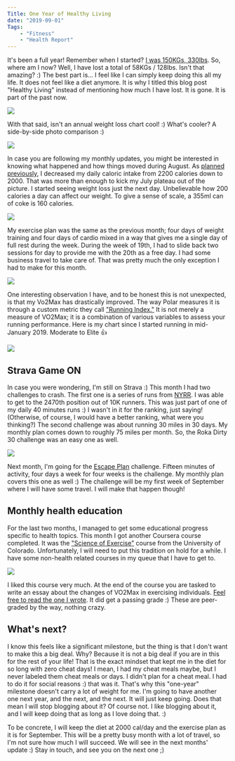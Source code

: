 ```yaml
---
Title: One Year of Healthy Living
date: "2019-09-01" 
Tags: 
    - "Fitness"
    - "Health Report"
---
```


It's been a full year! Remember when I started? [I was 150KGs, 330lbs](/posts/2018/starting-at-150kgs-330lbs/). So, where am I now? Well, I have lost a total of 58KGs / 128lbs. Isn't that amazing? :) The best part is... I feel like I can simply keep doing this all my life. It does not feel like a diet anymore. It is why I titled this blog post "Healthy Living" instead of mentioning how much I have lost. It is gone. It is part of the past now. 

![](/media/2019/20190831-3-1024x910.png)

With that said, isn't an annual weight loss chart cool! :) What's cooler? A side-by-side photo comparison :)

![](/media/2019/20190826-617x1024.jpg)

In case you are following my monthly updates, you might be interested in knowing what happened and how things moved during August. As [planned previously](/posts/2019/11-months-and-lost-53kgs-117lbs/), I decreased my daily caloric intake from 2200 calories down to 2000. That was more than enough to kick my July plateau out of the picture. I started seeing weight loss just the next day. Unbelievable how 200 calories a day can affect our weight. To give a sense of scale, a 355ml can of coke is 160 calories. 

![](/media/2019/20190831-2-1024x874.jpg)

My exercise plan was the same as the previous month; four days of weight training and four days of cardio mixed in a way that gives me a single day of full rest during the week. During the week of 19th, I had to slide back two sessions for day to provide me with the 20th as a free day. I had some business travel to take care of. That was pretty much the only exception I had to make for this month.

![](/media/2019/20190831-5-1024x522.jpg)

One interesting observation I have, and to be honest this is not unexpected, is that my Vo2Max has drastically improved. The way Polar measures it is through a custom metric they call ["Running Index."](https://support.polar.com/en/support/tips/Running_Index_feature) It is not merely a measure of VO2Max; it is a combination of various variables to assess your running performance. Here is my chart since I started running in mid-January 2019. Moderate to Elite 👍

![](/media/2019/20190831-4-1024x326.jpg)

## Strava Game ON

In case you were wondering, I'm still on Strava :) This month I had two challenges to crash. The first one is a series of runs from [NYRR](https://www.nyrr.org/). I was able to get to the 2470th position out of 10K runners. This was just part of one of my daily 40 minutes runs :) I wasn't in it for the ranking, just saying! (Otherwise, of course, I would have a better ranking, what were you thinking?) The second challenge was about running 30 miles in 30 days. My monthly plan comes down to roughly 75 miles per month. So, the Roka Dirty 30 challenge was an easy one as well.

![](/media/2019/20190828-1024x840.jpg)

Next month, I'm going for the [Escape Plan](https://www.strava.com/challenges/the-escape-plan) challenge. Fifteen minutes of activity, four days a week for four weeks is the challenge. My monthly plan covers this one as well :) The challenge will be my first week of September where I will have some travel. I will make that happen though!

## Monthly health education

For the last two months, I managed to get some educational progress specific to health topics. This month I got another Coursera course completed. It was the ["Science of Exercise"](https://www.coursera.org/learn/science-exercise) course from the University of Colorado. Unfortunately, I will need to put this tradition on hold for a while. I have some non-health related courses in my queue that I have to get to. 

![](/media/2019/20190825-1024x785.jpg)

I liked this course very much. At the end of the course you are tasked to write an essay about the changes of VO2Max in exercising individuals. [Feel free to read the one I wrote](/media/2019/Coursera-Science-Of-Exercise-Essay.pdf). It did get a passing grade :) These are peer-graded by the way, nothing crazy. 

## What's next?

I know this feels like a significant milestone, but the thing is that I don't want to make this a big deal. Why? Because it is not a big deal if you are in this for the rest of your life! That is the exact mindset that kept me in the diet for so long with zero cheat days! I mean, I had my cheat meals maybe, but I never labeled them cheat meals or days. I didn't plan for a cheat meal. I had to do it for social reasons :) that was it. That's why this "one-year" milestone doesn't carry a lot of weight for me. I'm going to have another one next year, and the next, and the next. It will just keep going. Does that mean I will stop blogging about it? Of course not. I like blogging about it, and I will keep doing that as long as I love doing that. :) 

To be concrete, I will keep the diet at 2000 cal/day and the exercise plan as it is for September. This will be a pretty busy month with a lot of travel, so I'm not sure how much I will succeed. We will see in the next months' update :) Stay in touch, and see you on the next one ;)